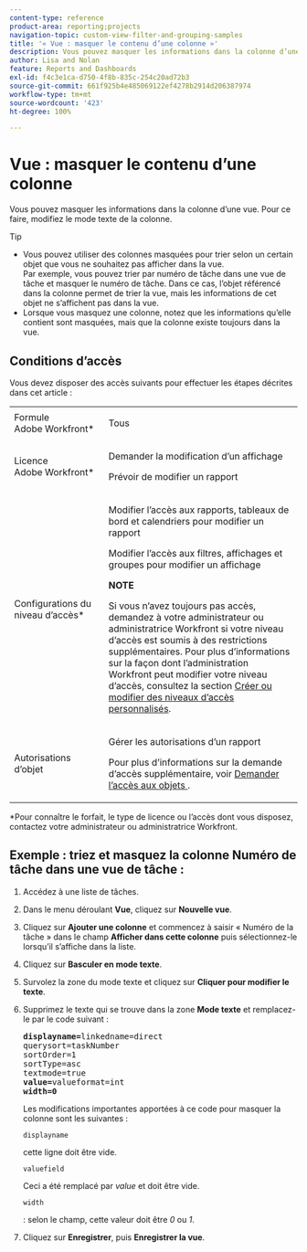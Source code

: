 ```yaml
---
content-type: reference
product-area: reporting;projects
navigation-topic: custom-view-filter-and-grouping-samples
title: '« Vue : masquer le contenu d’une colonne »'
description: Vous pouvez masquer les informations dans la colonne d’une vue. Pour ce faire, modifiez le mode texte de la colonne.
author: Lisa and Nolan
feature: Reports and Dashboards
exl-id: f4c3e1ca-d750-4f8b-835c-254c20ad72b3
source-git-commit: 661f925b4e485069122ef4278b2914d206387974
workflow-type: tm+mt
source-wordcount: '423'
ht-degree: 100%

---
```


# Vue : masquer le contenu d’une colonne

Vous pouvez masquer les informations dans la colonne d’une vue. Pour ce faire, modifiez le mode texte de la colonne.

>[!TIP]
>
>* Vous pouvez utiliser des colonnes masquées pour trier selon un certain objet que vous ne souhaitez pas afficher dans la vue.\
>  Par exemple, vous pouvez trier par numéro de tâche dans une vue de tâche et masquer le numéro de tâche. Dans ce cas, l’objet référencé dans la colonne permet de trier la vue, mais les informations de cet objet ne s’affichent pas dans la vue.
>* Lorsque vous masquez une colonne, notez que les informations qu’elle contient sont masquées, mais que la colonne existe toujours dans la vue.
>

## Conditions d’accès

Vous devez disposer des accès suivants pour effectuer les étapes décrites dans cet article :

<table style="table-layout:auto"> 
 <col> 
 <col> 
 <tbody> 
  <tr> 
   <td role="rowheader">Formule Adobe Workfront*</td> 
   <td> <p>Tous</p> </td> 
  </tr> 
  <tr> 
   <td role="rowheader">Licence Adobe Workfront*</td> 
   <td> <p>Demander la modification d’un affichage </p>
   <p>Prévoir de modifier un rapport</p> </td> 
  </tr> 
  <tr> 
   <td role="rowheader">Configurations du niveau d’accès*</td> 
   <td> <p>Modifier l’accès aux rapports, tableaux de bord et calendriers pour modifier un rapport</p> <p>Modifier l’accès aux filtres, affichages et groupes pour modifier un affichage</p> <p><b>NOTE</b>

Si vous n’avez toujours pas accès, demandez à votre administrateur ou administratrice Workfront si votre niveau d’accès est soumis à des restrictions supplémentaires. Pour plus d’informations sur la façon dont l’administration Workfront peut modifier votre niveau d’accès, consultez la section <a href="../../../administration-and-setup/add-users/configure-and-grant-access/create-modify-access-levels.md" class="MCXref xref">Créer ou modifier des niveaux d’accès personnalisés</a>.</p> </td>
</tr> 
  <tr> 
   <td role="rowheader">Autorisations d’objet</td> 
   <td> <p>Gérer les autorisations d’un rapport</p> <p>Pour plus d’informations sur la demande d’accès supplémentaire, voir <a href="../../../workfront-basics/grant-and-request-access-to-objects/request-access.md" class="MCXref xref">Demander l’accès aux objets </a>.</p> </td> 
  </tr> 
 </tbody> 
</table>

&#42;Pour connaître le forfait, le type de licence ou l’accès dont vous disposez, contactez votre administrateur ou administratrice Workfront.

## Exemple : triez et masquez la colonne Numéro de tâche dans une vue de tâche :

1. Accédez à une liste de tâches.
1. Dans le menu déroulant **Vue**, cliquez sur **Nouvelle vue**.

1. Cliquez sur **Ajouter une colonne** et commencez à saisir « Numéro de la tâche » dans le champ **Afficher dans cette colonne** puis sélectionnez-le lorsqu’il s’affiche dans la liste.

1. Cliquez sur **Basculer en mode texte**.
1. Survolez la zone du mode texte et cliquez sur **Cliquer pour modifier le texte**.
1. Supprimez le texte qui se trouve dans la zone **Mode texte** et remplacez-le par le code suivant :

   <pre><strong>displayname=</strong>linkedname=direct<br>querysort=taskNumber<br>sortOrder=1<br>sortType=asc<br>textmode=true<br><strong>value=</strong>valueformat=int<br><strong>width=0</strong></pre>Les modifications importantes apportées à ce code pour masquer la colonne sont les suivantes :

   ```
   displayname
   ```

   cette ligne doit être vide.

   ```
   valuefield
   ```

   Ceci a été remplacé par *value* et doit être vide.

   ```
   width
   ```

   : selon le champ, cette valeur doit être *0* ou *1*.

1. Cliquez sur **Enregistrer**, puis **Enregistrer la vue**.
